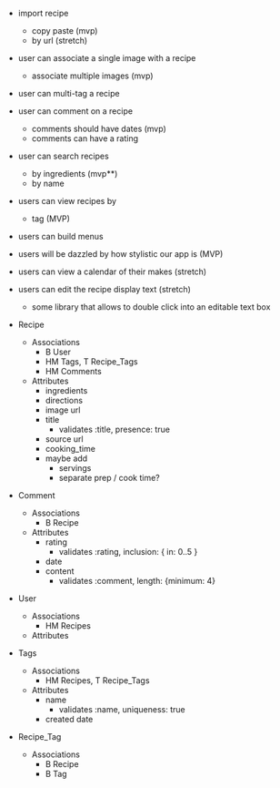 - import recipe
  - copy paste (mvp)
  - by url (stretch)
- user can associate a single image with a recipe
  - associate multiple images (mvp)
- user can multi-tag a recipe
- user can comment on a recipe
  - comments should have dates (mvp)
  - comments can have a rating
- user can search recipes
  - by ingredients (mvp**)
  - by name
- users can view recipes by
  - tag (MVP)
- users can build menus
- users will be dazzled by how stylistic our app is (MVP)
- users can view a calendar of their makes (stretch)
- users can edit the recipe display text (stretch)
  - some library that allows to double click into an editable text box


- Recipe
  - Associations
    - B User
    - HM Tags, T Recipe_Tags
    - HM Comments
  - Attributes
    - ingredients
    - directions
    - image url
    - title
      - validates :title, presence: true
    - source url
    - cooking_time
    - maybe add
      - servings
      - separate prep / cook time?
- Comment
  - Associations
    - B Recipe
  - Attributes
    - rating
      - validates :rating, inclusion: { in: 0..5 }
    - date
    - content
      - validates :comment, length: {minimum: 4}
- User
  - Associations
    - HM Recipes
  - Attributes
- Tags
  - Associations
    - HM Recipes, T Recipe_Tags
  - Attributes
    - name
      - validates :name, uniqueness: true
    - created date
- Recipe_Tag  
  - Associations
    - B Recipe
    - B Tag
